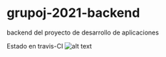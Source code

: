 # grupoj-2021-backend
backend del proyecto de desarrollo de aplicaciones

Estado en travis-CI ![alt text](https://travis-ci.com/travis-ci/travis-web.svg?branch=master)
